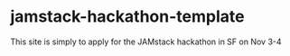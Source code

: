 # jamstack-hackathon-template

This site is simply to apply for the JAMstack hackathon in SF on Nov 3-4
